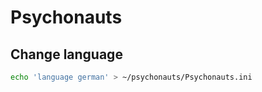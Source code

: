 # Psychonauts

## Change language

```bash
echo 'language german' > ~/psychonauts/Psychonauts.ini
```
